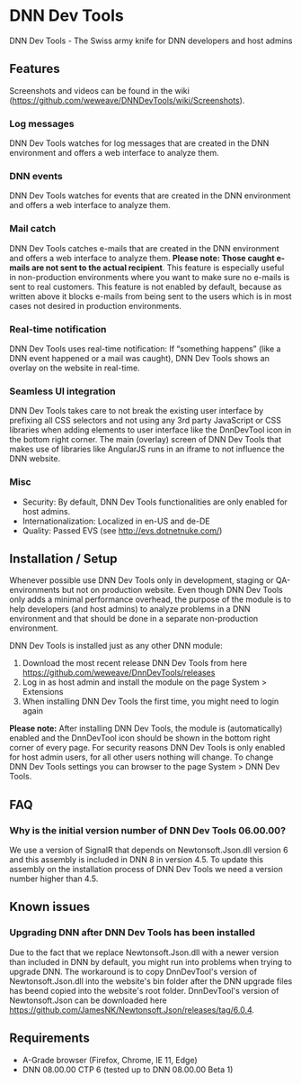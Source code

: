 # DNN Dev Tools
DNN Dev Tools - The Swiss army knife for DNN developers and host admins

## Features
Screenshots and videos can be found in the wiki (https://github.com/weweave/DNNDevTools/wiki/Screenshots).

### Log messages
DNN Dev Tools watches for log messages that are created in the DNN environment and offers a web interface to analyze them. 

### DNN events
DNN Dev Tools watches for events that are created in the DNN environment and offers a web interface to analyze them. 

### Mail catch
DNN Dev Tools catches e-mails that are created in the DNN environment and offers a web interface to analyze them. **Please note: Those caught e-mails are not sent to the actual recipient**. This feature is especially useful in non-production environments where you want to make sure no e-mails is sent to real customers. 
This feature is not enabled by default, because as written above it blocks e-mails from being sent to the users which is in most cases not desired in production environments. 

### Real-time notification
DNN Dev Tools uses real-time notification: If “something happens” (like a DNN event happened or a mail was caught), DNN Dev Tools shows an overlay on the website in real-time.

### Seamless UI integration
DNN Dev Tools takes care to not break the existing user interface by prefixing all CSS selectors and not using any 3rd party JavaScript or CSS libraries when adding elements to user interface like the DnnDevTool icon in the bottom right corner. The main (overlay) screen of DNN Dev Tools that makes use of libraries like AngularJS runs in an iframe to not influence the DNN website.

### Misc
* Security: By default, DNN Dev Tools functionalities are only enabled for host admins.
* Internationalization: Localized in en-US and de-DE
* Quality: Passed EVS (see http://evs.dotnetnuke.com/)

## Installation / Setup
Whenever possible use DNN Dev Tools only in development, staging or QA-environments but not on production website. Even though DNN Dev Tools only adds a minimal performance overhead, the purpose of the module is to help developers (and host admins) to analyze problems in a DNN environment and that should be done in a separate non-production environment.

DNN Dev Tools is installed just as any other DNN module:
 1. Download the most recent release DNN Dev Tools from here https://github.com/weweave/DnnDevTools/releases
 1. Log in as host admin and install the module on the page System > Extensions
 1. When installing DNN Dev Tools the first time, you might need to login again

**Please note:** After installing DNN Dev Tools, the module is (automatically) enabled and the DnnDevTool icon should be shown in the bottom right corner of every page. For security reasons DNN Dev Tools is only enabled for host admin users, for all other users nothing will change. To change DNN Dev Tools settings you can browser to the page System > DNN Dev Tools.

## FAQ

### Why is the initial version number of DNN Dev Tools 06.00.00?

We use a version of SignalR that depends on Newtonsoft.Json.dll version 6 and this assembly is included in DNN 8 in version 4.5. To update this assembly on the installation process of DNN Dev Tools we need a version number higher than 4.5.

## Known issues

### Upgrading DNN after DNN Dev Tools has been installed

Due to the fact that we replace Newtonsoft.Json.dll with a newer version than included in DNN by default, you might run into problems when trying to upgrade DNN. The workaround is to copy DnnDevTool's version of Newtonsoft.Json.dll into the website's bin folder after the DNN upgrade files has beend copied into the website's root folder. DnnDevTool's version of Newtonsoft.Json can be downloaded here https://github.com/JamesNK/Newtonsoft.Json/releases/tag/6.0.4.

## Requirements

* A-Grade browser (Firefox, Chrome, IE 11, Edge)
* DNN 08.00.00 CTP 6 (tested up to DNN 08.00.00 Beta 1)
